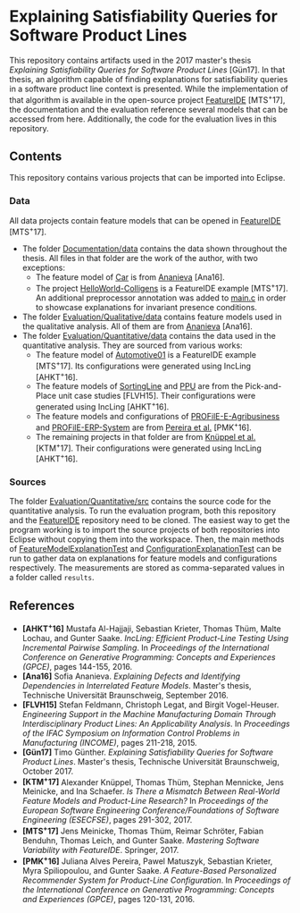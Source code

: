 # Explaining Satisfiability Queries for Software Product Lines

This repository contains artifacts used in the 2017 master's thesis <i>Explaining Satisfiability Queries for Software Product Lines</i> \[Gün17]. In that thesis, an algorithm capable of finding explanations for satisfiability queries in a software product line context is presented. While the implementation of that algorithm is available in the open-source project [FeatureIDE](https://github.com/FeatureIDE/FeatureIDE) \[MTS<sup>+</sup>17], the documentation and the evaluation reference several models that can be accessed from here. Additionally, the code for the evaluation lives in this repository.

## Contents

This repository contains various projects that can be imported into Eclipse.

### Data

All data projects contain feature models that can be opened in [FeatureIDE](https://github.com/FeatureIDE/FeatureIDE) \[MTS<sup>+</sup>17].

* The folder [Documentation/data](Documentation/data) contains the data shown throughout the thesis. All files in that folder are the work of the author, with two exceptions:
  * The feature model of [Car](Documentation/data/Car) is from [Ananieva](https://www.isf.cs.tu-bs.de/data/TestFeatureModels.zip) \[Ana16].
  * The project [HelloWorld-Colligens](Documentation/data/HelloWorld-Colligens) is a FeatureIDE example \[MTS<sup>+</sup>17]. An additional preprocessor annotation was added to [main.c](Documentation/data/HelloWorld-Colligens/src/main.c) in order to showcase explanations for invariant presence conditions.
* The folder [Evaluation/Qualitative/data](Evaluation/Qualitative/data) contains feature models used in the qualitative analysis. All of them are from [Ananieva](https://www.isf.cs.tu-bs.de/data/TestFeatureModels.zip) \[Ana16].
* The folder [Evaluation/Quantitative/data](Evaluation/Quantitative/data) contains the data used in the quantitative analysis. They are sourced from various works:
  * The feature model of [Automotive01](Evaluation/Quantitative/data/Automotive01) is a FeatureIDE example \[MTS<sup>+</sup>17]. Its configurations were generated using IncLing \[AHKT<sup>+</sup>16].
  * The feature models of [SortingLine](Evaluation/Quantitative/data/SortingLine) and [PPU](Evaluation/Quantitative/data/PPU) are from the Pick-and-Place unit case studies \[FLVH15]. Their configurations were generated using IncLing \[AHKT<sup>+</sup>16].
  * The feature models and configurations of [PROFilE-E-Agribusiness](Evaluation/Quantitative/data/PROFilE-E-Agribusiness) and [PROFilE-ERP-System](Evaluation/Quantitative/data/PROFilE-ERP-System) are from [Pereira et al.](http://wwwiti.cs.uni-magdeburg.de/~jualves/PROFilE/) \[PMK<sup>+</sup>16].
  * The remaining projects in that folder are from [Knüppel et al.](https://github.com/AlexanderKnueppel/is-there-a-mismatch) \[KTM<sup>+</sup>17]. Their configurations were generated using IncLing \[AHKT<sup>+</sup>16].

### Sources

The folder [Evaluation/Quantitative/src](Evaluation/Quantitative/src) contains the source code for the quantitative analysis. To run the evaluation program, both this repository and the [FeatureIDE](https://github.com/FeatureIDE/FeatureIDE) repository need to be cloned. The easiest way to get the program working is to import the source projects of both repositories into Eclipse without copying them into the workspace. Then, the main methods of [FeatureModelExplanationTest](Evaluation/Quantitative/src/Evaluation/src/de/ovgu/featureide/fm/core/explanations/evaluation/impl/explanations/fm/FeatureModelExplanationTest.java) and [ConfigurationExplanationTest](Evaluation/Quantitative/src/Evaluation/src/de/ovgu/featureide/fm/core/explanations/evaluation/impl/explanations/config/ConfigurationExplanationTest.java) can be run to gather data on explanations for feature models and configurations respectively. The measurements are stored as comma-separated values in a folder called `results`.

## References

* <b>\[AHKT<sup>+</sup>16]</b> Mustafa Al-Hajjaji, Sebastian Krieter, Thomas Thüm, Malte Lochau, and Gunter Saake. <i>IncLing: Efficient Product-Line Testing Using Incremental Pairwise Sampling</i>. In <i>Proceedings of the International Conference on Generative Programming: Concepts and Experiences (GPCE)</i>, pages 144-155, 2016.
* <b>\[Ana16]</b> Sofia Ananieva. <i>Explaining Defects and Identifying Dependencies in Interrelated Feature Models</i>. Master's thesis, Technische Universität Braunschweig, September 2016.
* <b>\[FLVH15]</b> Stefan Feldmann, Christoph Legat, and Birgit Vogel-Heuser. <i>Engineering Support in the Machine Manufacturing Domain Through Interdisciplinary Product Lines: An Applicability Analysis</i>. In <i>Proceedings of the IFAC Symposium on Information Control Problems in Manufacturing (INCOME)</i>, pages 211-218, 2015.
* <b>\[Gün17]</b> Timo Günther. <i>Explaining Satisfiability Queries for Software Product Lines</i>. Master's thesis, Technische Universität Braunschweig, October 2017.
* <b>\[KTM<sup>+</sup>17]</b> Alexander Knüppel, Thomas Thüm, Stephan Mennicke, Jens Meinicke, and Ina Schaefer. <i>Is There a Mismatch Between Real-World Feature Models and Product-Line Research?</i> In <i>Proceedings of the European Software Engineering Conference/Foundations of Software Engineering (ESECFSE)</i>, pages 291-302, 2017.
* <b>\[MTS<sup>+</sup>17]</b> Jens Meinicke, Thomas Thüm, Reimar Schröter, Fabian Benduhn, Thomas Leich, and Gunter Saake. <i>Mastering Software Variability with FeatureIDE</i>. Springer, 2017.
* <b>\[PMK<sup>+</sup>16]</b> Juliana Alves Pereira, Pawel Matuszyk, Sebastian Krieter, Myra Spiliopoulou, and Gunter Saake. <i>A Feature-Based Personalized Recommender System for Product-Line Configuration</i>. In <i>Proceedings of the International Conference on Generative Programming: Concepts and Experiences (GPCE)</i>, pages 120-131, 2016.
